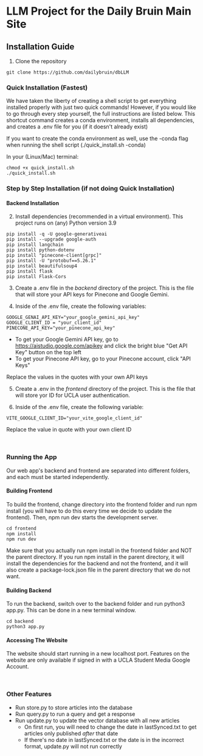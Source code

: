 # LLM Project for the Daily Bruin Main Site

## Installation Guide

1. Clone the repository
```
git clone https://github.com/dailybruin/dbLLM
```

### Quick Installation (Fastest)
We have taken the liberty of creating a shell script to get everything installed properly with just two quick commands! 
However, if you would like to go through every step yourself, the full instructions are listed below. This shortcut command creates a conda environment, installs all dependencies, and creates a .env file for you (if it doesn't already exist)

If you want to create the conda environment as well, use the -conda flag when running the shell script (./quick_install.sh -conda)

In your (Linux/Mac) terminal: 
```
chmod +x quick_install.sh
./quick_install.sh
```

### Step by Step Installation (if not doing Quick Installation)

#### Backend Installation
2. Install dependencies (recommended in a virtual environment). This project runs on (any) Python version 3.9

```
pip install -q -U google-generativeai
pip install --upgrade google-auth
pip install langchain
pip install python-dotenv
pip install "pinecone-client[grpc]"
pip install -U "protobuf==5.26.1"
pip install beautifulsoup4
pip install flask
pip install Flask-Cors
```

3. Create a .env file in the *backend* directory of the project. This is the file that will store your API keys for Pinecone and Google Gemini.

4. Inside of the .env file, create the following variables:
```
GOOGLE_GENAI_API_KEY="your_google_gemini_api_key"
GOOGLE_CLIENT_ID = "your_client_id"
PINECONE_API_KEY="your_pinecone_api_key"
```

- To get your Google Gemini API key, go to https://aistudio.google.com/apikey and click the bright blue "Get API Key" button on the top left
- To get your Pinecone API key, go to your Pinecone account, click "API Keys"

Replace the values in the quotes with your own API keys

5. Create a .env in the *frontend* directory of the project. This is the file that will store yor ID for UCLA user authentication.

6. Inside of the .env file, create the following variable:
```
VITE_GOOGLE_CLIENT_ID="your_vite_google_client_id"
```

Replace the value in quote with your own client ID

<br>

### Running the App
Our web app's backend and frontend are separated into different folders, and each must be started independently. 

#### Building Frontend
To build the frontend, change directory into the frontend folder and run npm install (you will have to do this every time we decide to update the frontend). Then, npm run dev starts the development server.

```
cd frontend
npm install
npm run dev
```

Make sure that you actually run npm install in the frontend folder and NOT the parent directory. If you run npm install in the parent directory, it will install the dependencies for the backend and not the frontend, and it will also create a package-lock.json file in the parent directory that we do not want.

#### Building Backend
To run the backend, switch over to the backend folder and run python3 app.py. This can be done in a new terminal window.

```
cd backend
python3 app.py
```

#### Accessing The Website
The website should start running in a new localhost port. Features on the website are only available if signed in with a UCLA Student Media Google Account.

<br>

### Other Features

* Run store.py to store articles into the database
* Run query.py to run a query and get a response
* Run update.py to update the vector database with all new articles
   * On first run, you will need to change the date in lastSynced.txt to get articles only published *after* that date
   * If there's no date in lastSynced.txt or the date is in the incorrect format, update.py will not run correctly
